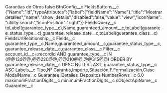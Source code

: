 <?xml version="1.0" encoding="UTF-8"?>
<CustomMetadata xmlns="http://soap.sforce.com/2006/04/metadata" xmlns:xsi="http://www.w3.org/2001/XMLSchema-instance" xmlns:xsd="http://www.w3.org/2001/XMLSchema">
    <label>Garantías de Otros</label>
    <protected>false</protected>
    <values>
        <field>BtnConfig__c</field>
        <value xsi:nil="true"/>
    </values>
    <values>
        <field>FieldsButtons__c</field>
        <value xsi:type="xsd:string">{&quot;Name&quot;:&quot;Id&quot;,&quot;typeAttributes&quot;:{&quot;label&quot;:{&quot;fieldName&quot;:&quot;Name&quot;},&quot;title&quot;:&quot;Mostrar detalles&quot;,&quot;name&quot;:&quot;show_details&quot;,&quot;disabled&quot;:false,&quot;value&quot;:&quot;view&quot;,&quot;iconName&quot;:&quot;utility:search&quot;,&quot;iconPosition&quot;:&quot;right&quot;}}</value>
    </values>
    <values>
        <field>FieldsQuery__c</field>
        <value xsi:type="xsd:string">toLabel(guarantee_type__c),Name,guaranteed_amount__c,toLabel(guarantee_status_type__c),guarantee_release_date__c,toLabel(guarantee_class__c)</value>
    </values>
    <values>
        <field>FieldsUrlRelationship__c</field>
        <value xsi:nil="true"/>
    </values>
    <values>
        <field>Fields__c</field>
        <value xsi:type="xsd:string">guarantee_type__c,Name,guaranteed_amount__c,guarantee_status_type__c,guarantee_release_date__c,guarantee_class__c</value>
    </values>
    <values>
        <field>Filter__c</field>
        <value xsi:type="xsd:string">account_id__c=:recordId AND guarantee_type__c IN (@@130@@,@@220@@,@@310@@,@@315@@) ORDER BY guarantee_release_date__c DESC NULLS LAST, guarantee_status_type__c ASC</value>
    </values>
    <values>
        <field>Labels__c</field>
        <value xsi:type="xsd:string">Tipo,N° Garantía,Importe,Situación,F.Formalización,Clase</value>
    </values>
    <values>
        <field>ModalName__c</field>
        <value xsi:type="xsd:string">Guarantee_Detailes_Depositos</value>
    </values>
    <values>
        <field>NumberRows__c</field>
        <value xsi:type="xsd:double">6.0</value>
    </values>
    <values>
        <field>maximumFractionDigits__c</field>
        <value xsi:nil="true"/>
    </values>
    <values>
        <field>minimumFractionDigits__c</field>
        <value xsi:nil="true"/>
    </values>
    <values>
        <field>sObjectApiName__c</field>
        <value xsi:type="xsd:string">Guarantee__c</value>
    </values>
</CustomMetadata>
